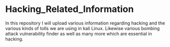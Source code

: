 # Hacking_Related_Information
In this repository I will upload various information regarding hacking and the various kinds of tolls we are using in kali Linux. Likewise various bombing attack vulnerability finder as well as many more which are essential in hacking.
